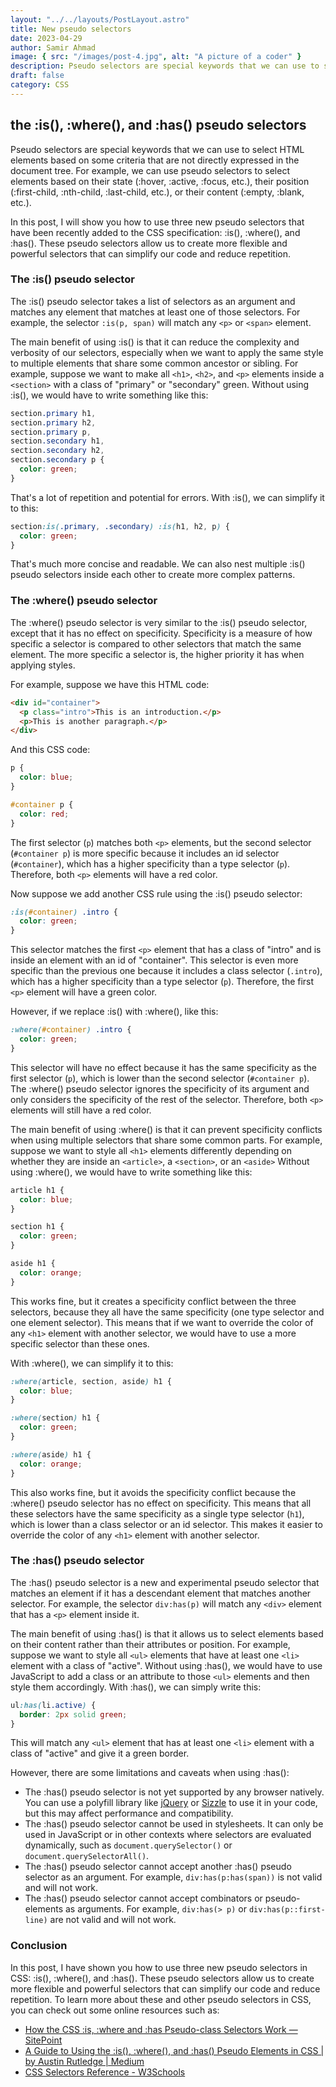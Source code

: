 ```yaml
---
layout: "../../layouts/PostLayout.astro"
title: New pseudo selectors
date: 2023-04-29
author: Samir Ahmad
image: { src: "/images/post-4.jpg", alt: "A picture of a coder" }
description: Pseudo selectors are special keywords that we can use to select HTML elements based on some criteria that are not directly expressed in the document tree.
draft: false
category: CSS
---
```


## the :is(), :where(), and :has() pseudo selectors

Pseudo selectors are special keywords that we can use to select HTML elements based on some criteria that are not directly expressed in the document tree. For example, we can use pseudo selectors to select elements based on their state (:hover, :active, :focus, etc.), their position (:first-child, :nth-child, :last-child, etc.), or their content (:empty, :blank, etc.).

In this post, I will show you how to use three new pseudo selectors that have been recently added to the CSS specification: :is(), :where(), and :has(). These pseudo selectors allow us to create more flexible and powerful selectors that can simplify our code and reduce repetition.

### The :is() pseudo selector

The :is() pseudo selector takes a list of selectors as an argument and matches any element that matches at least one of those selectors. For example, the selector `:is(p, span)` will match any `<p>` or `<span>` element.

The main benefit of using :is() is that it can reduce the complexity and verbosity of our selectors, especially when we want to apply the same style to multiple elements that share some common ancestor or sibling. For example, suppose we want to make all `<h1>`, `<h2>`, and `<p>` elements inside a `<section>` with a class of "primary" or "secondary" green. Without using :is(), we would have to write something like this:

```css
section.primary h1,
section.primary h2,
section.primary p,
section.secondary h1,
section.secondary h2,
section.secondary p {
  color: green;
}
```

That's a lot of repetition and potential for errors. With :is(), we can simplify it to this:

```css
section:is(.primary, .secondary) :is(h1, h2, p) {
  color: green;
}
```

That's much more concise and readable. We can also nest multiple :is() pseudo selectors inside each other to create more complex patterns.

### The :where() pseudo selector

The :where() pseudo selector is very similar to the :is() pseudo selector, except that it has no effect on specificity. Specificity is a measure of how specific a selector is compared to other selectors that match the same element. The more specific a selector is, the higher priority it has when applying styles.

For example, suppose we have this HTML code:

```html
<div id="container">
  <p class="intro">This is an introduction.</p>
  <p>This is another paragraph.</p>
</div>
```

And this CSS code:

```css
p {
  color: blue;
}

#container p {
  color: red;
}
```

The first selector (`p`) matches both `<p>` elements, but the second selector (`#container p`) is more specific because it includes an id selector (`#container`), which has a higher specificity than a type selector (`p`). Therefore, both `<p>` elements will have a red color.

Now suppose we add another CSS rule using the :is() pseudo selector:

```css
:is(#container) .intro {
  color: green;
}
```

This selector matches the first `<p>` element that has a class of "intro" and is inside an element with an id of "container". This selector is even more specific than the previous one because it includes a class selector (`.intro`), which has a higher specificity than a type selector (`p`). Therefore, the first `<p>` element will have a green color.

However, if we replace :is() with :where(), like this:

```css
:where(#container) .intro {
  color: green;
}
```

This selector will have no effect because it has the same specificity as the first selector (`p`), which is lower than the second selector (`#container p`). The :where() pseudo selector ignores the specificity of its argument and only considers the specificity of the rest of the selector. Therefore, both `<p>` elements will still have a red color.

The main benefit of using :where() is that it can prevent specificity conflicts when using multiple selectors that share some common parts. For example, suppose we want to style all `<h1>` elements differently depending on whether they are inside an `<article>`, a `<section>`, or an `<aside>` Without using :where(), we would have to write something like this:

```css
article h1 {
  color: blue;
}

section h1 {
  color: green;
}

aside h1 {
  color: orange;
}
```

This works fine, but it creates a specificity conflict between the three selectors, because they all have the same specificity (one type selector and one element selector). This means that if we want to override the color of any `<h1>` element with another selector, we would have to use a more specific selector than these ones.

With :where(), we can simplify it to this:

```css
:where(article, section, aside) h1 {
  color: blue;
}

:where(section) h1 {
  color: green;
}

:where(aside) h1 {
  color: orange;
}
```

This also works fine, but it avoids the specificity conflict because the :where() pseudo selector has no effect on specificity. This means that all these selectors have the same specificity as a single type selector (`h1`), which is lower than a class selector or an id selector. This makes it easier to override the color of any `<h1>` element with another selector.

### The :has() pseudo selector

The :has() pseudo selector is a new and experimental pseudo selector that matches an element if it has a descendant element that matches another selector. For example, the selector `div:has(p)` will match any `<div>` element that has a `<p>` element inside it.

The main benefit of using :has() is that it allows us to select elements based on their content rather than their attributes or position. For example, suppose we want to style all `<ul>` elements that have at least one `<li>` element with a class of "active". Without using :has(), we would have to use JavaScript to add a class or an attribute to those `<ul>` elements and then style them accordingly. With :has(), we can simply write this:

```css
ul:has(li.active) {
  border: 2px solid green;
}
```

This will match any `<ul>` element that has at least one `<li>` element with a class of "active" and give it a green border.

However, there are some limitations and caveats when using :has():

- The :has() pseudo selector is not yet supported by any browser natively. You can use a polyfill library like [jQuery](https://jquery.com/) or [Sizzle](https://sizzlejs.com/) to use it in your code, but this may affect performance and compatibility.
- The :has() pseudo selector cannot be used in stylesheets. It can only be used in JavaScript or in other contexts where selectors are evaluated dynamically, such as `document.querySelector()` or `document.querySelectorAll()`.
- The :has() pseudo selector cannot accept another :has() pseudo selector as an argument. For example, `div:has(p:has(span))` is not valid and will not work.
- The :has() pseudo selector cannot accept combinators or pseudo-elements as arguments. For example, `div:has(> p)` or `div:has(p::first-line)` are not valid and will not work.

### Conclusion

In this post, I have shown you how to use three new pseudo selectors in CSS: :is(), :where(), and :has(). These pseudo selectors allow us to create more flexible and powerful selectors that can simplify our code and reduce repetition. To learn more about these and other pseudo selectors in CSS, you can check out some online resources such as:

- [How the CSS :is, :where and :has Pseudo-class Selectors Work — SitePoint](https://www.sitepoint.com/css-is-where-has-pseudo-class-selectors/)
- [A Guide to Using the :is(), :where(), and :has() Pseudo Elements in CSS | by Austin Rutledge | Medium](https://medium.com/@austinrutledge0/a-guide-to-using-the-is-where-and-has-pseudo-elements-in-css-96916b65be27)
- [CSS Selectors Reference - W3Schools](https://www.w3schools.com/cssref/css_selectors.php)
